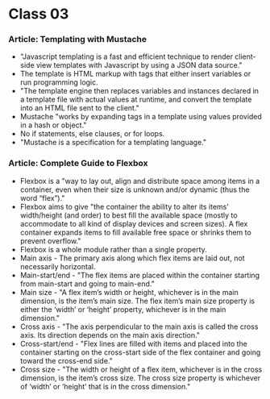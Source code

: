 # Class 03
### Article: Templating with Mustache
- "Javascript templating is a fast and efficient technique to render client-side view templates with Javascript by using a JSON data source."
- The template is HTML markup with tags that either insert variables or run programming logic.
- "The template engine then replaces variables and instances declared in a template file with actual values at runtime, and convert the template into an HTML file sent to the client."
- Mustache "works by expanding tags in a template using values provided in a hash or object."
- No if statements, else clauses, or for loops.
- "Mustache is a specification for a templating language."


### Article: Complete Guide to Flexbox
- Flexbox is a "way to lay out, align and distribute space among items in a container, even when their size is unknown and/or dynamic (thus the word “flex”)."
- Flexbox aims to give "the container the ability to alter its items’ width/height (and order) to best fill the available space (mostly to accommodate to all kind of display devices and screen sizes). A flex container expands items to fill available free space or shrinks them to prevent overflow."
- Flexbox is a whole module rather than a single property.
- Main axis - The primary axis along which flex items are laid out, not necessarily horizontal.
- Main-start/end - "The flex items are placed within the container starting from main-start and going to main-end."
- Main size - "A flex item’s width or height, whichever is in the main dimension, is the item’s main size. The flex item’s main size property is either the ‘width’ or ‘height’ property, whichever is in the main dimension."
- Cross axis - "The axis perpendicular to the main axis is called the cross axis. Its direction depends on the main axis direction."
- Cross-start/end - "Flex lines are filled with items and placed into the container starting on the cross-start side of the flex container and going toward the cross-end side."
- Cross size - "The width or height of a flex item, whichever is in the cross dimension, is the item’s cross size. The cross size property is whichever of ‘width’ or ‘height’ that is in the cross dimension."
